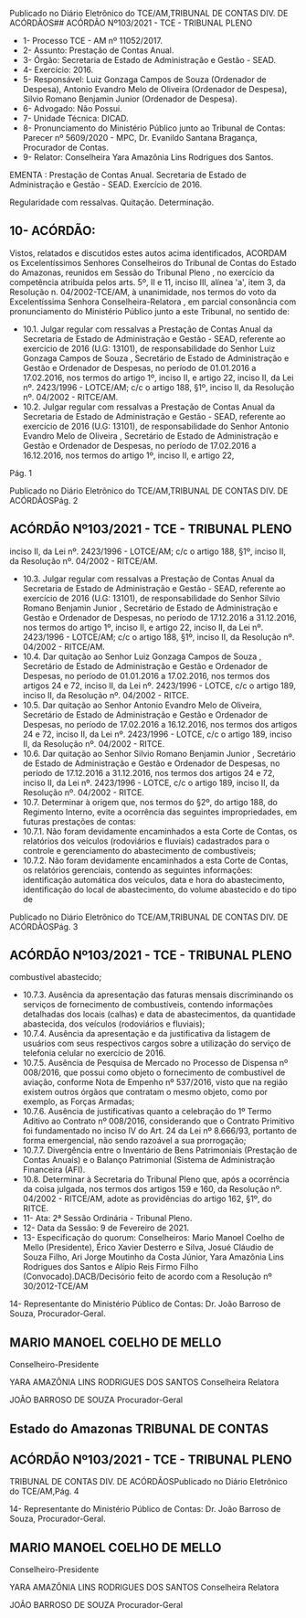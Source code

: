 Publicado  no  Diário  Eletrônico do TCE/AM,TRIBUNAL DE CONTAS DIV. DE ACÓRDÃOS## ACÓRDÃO Nº103/2021 - TCE - TRIBUNAL PLENO

- 1- Processo TCE - AM nº 11052/2017.
- 2- Assunto: Prestação de Contas Anual.
- 3- Órgão: Secretaria de Estado de Administração e Gestão - SEAD.
- 4- Exercício: 2016.
- 5- Responsável: Luiz  Gonzaga  Campos  de  Souza  (Ordenador  de  Despesa),  Antonio Evandro  Melo  de  Oliveira  (Ordenador  de  Despesa),  Silvio  Romano  Benjamin  Junior (Ordenador de Despesa).
- 6- Advogado: Não Possui.
- 7- Unidade Técnica: DICAD.
- 8- Pronunciamento  do  Ministério  Público  junto  ao  Tribunal  de  Contas: Parecer  nº 5609/2020 - MPC, Dr. Evanildo Santana Bragança, Procurador de Contas.
- 9- Relator: Conselheira Yara Amazônia Lins Rodrigues dos Santos.

EMENTA :  Prestação  de  Contas  Anual.  Secretaria de  Estado  de  Administração  e  Gestão  -  SEAD. Exercício de 2016.

Regularidade com ressalvas. Quitação. Determinação.

## 10-  ACÓRDÃO:

Vistos, relatados e discutidos estes autos acima identificados, ACORDAM os Excelentíssimos Senhores Conselheiros do Tribunal de Contas do Estado do Amazonas, reunidos em Sessão do Tribunal Pleno , no exercício da competência atribuída pelos arts. 5º, II e 11, inciso III, alínea 'a', item 3, da Resolução n. 04/2002-TCE/AM, à unanimidade, nos  termos  do  voto  da  Excelentíssima  Senhora  Conselheira-Relatora , em  parcial consonância com pronunciamento do Ministério Público junto a este Tribunal, no sentido de:

- 10.1. Julgar  regular  com  ressalvas a  Prestação  de  Contas  Anual  da Secretaria de Estado de Administração e Gestão - SEAD, referente ao exercício  de  2016  (U.G:  13101),  de  responsabilidade  do  Senhor Luiz Gonzaga Campos de Souza , Secretário de Estado de Administração e Gestão  e  Ordenador  de  Despesas,  no  período  de  01.01.2016  a 17.02.2016, nos termos do artigo 1º, inciso II, e artigo 22, inciso II, da Lei  nº.  2423/1996  -  LOTCE/AM;  c/c  o  artigo  188,  §1º,  inciso  II,  da Resolução nº. 04/2002 - RITCE/AM.
- 10.2. Julgar  regular  com  ressalvas a  Prestação  de  Contas  Anual  da Secretaria de Estado de Administração e Gestão - SEAD, referente ao exercício de  2016  (U.G:  13101),  de  responsabilidade  do  Senhor Antonio Evandro Melo de Oliveira , Secretário de Estado de Administração  e  Gestão  e  Ordenador  de  Despesas,  no  período  de 17.02.2016 a 16.12.2016, nos termos do artigo 1º, inciso II, e artigo 22,

Pág. 1

Publicado  no  Diário  Eletrônico do TCE/AM,TRIBUNAL DE CONTAS DIV. DE ACÓRDÃOSPág. 2

## ACÓRDÃO Nº103/2021 - TCE - TRIBUNAL PLENO

inciso II, da Lei nº. 2423/1996 - LOTCE/AM; c/c o artigo 188, §1º, inciso II, da Resolução nº. 04/2002 - RITCE/AM.

- 10.3. Julgar  regular  com  ressalvas a  Prestação  de  Contas  Anual  da Secretaria de Estado de Administração e Gestão - SEAD, referente ao exercício de 2016 (U.G: 13101), de responsabilidade do Senhor Silvio Romano Benjamin Junior , Secretário  de  Estado  de  Administração  e Gestão  e  Ordenador  de  Despesas,  no  período  de  17.12.2016  a 31.12.2016, nos termos do artigo 1º, inciso II, e artigo 22, inciso II, da Lei  nº.  2423/1996  -  LOTCE/AM;  c/c  o  artigo  188,  §1º,  inciso  II,  da Resolução nº. 04/2002 - RITCE/AM.
- 10.4. Dar quitação ao Senhor Luiz Gonzaga Campos de Souza , Secretário de  Estado  de  Administração  e  Gestão  e  Ordenador  de  Despesas,  no período de 01.01.2016 a 17.02.2016, nos termos dos artigos 24 e 72, inciso II,  da  Lei  nº.  2423/1996 - LOTCE, c/c o artigo 189, inciso II, da Resolução nº. 04/2002 - RITCE.
- 10.5. Dar quitação ao Senhor Antonio Evandro Melo de Oliveira, Secretário de Estado de Administração e Gestão e Ordenador de Despesas, no período de 17.02.2016 a 16.12.2016, nos termos dos artigos  24  e  72,  inciso  II,  da  Lei  nº.  2423/1996  -  LOTCE,  c/c  o  artigo 189, inciso II, da Resolução nº. 04/2002 - RITCE.
- 10.6. Dar quitação ao Senhor Silvio Romano Benjamin Junior , Secretário de  Estado  de  Administração  e  Gestão  e  Ordenador  de  Despesas,  no período de 17.12.2016 a 31.12.2016, nos termos dos artigos 24 e 72, inciso II,  da  Lei  nº.  2423/1996 - LOTCE, c/c o artigo 189, inciso II, da Resolução nº. 04/2002 - RITCE.
- 10.7. Determinar à  origem  que,  nos  termos  do  §2º,  do  artigo  188,  do Regimento Interno, evite a ocorrência das seguintes impropriedades, em futuras prestações de contas:
- 10.7.1. Não  foram  devidamente  encaminhados  a  esta  Corte  de Contas,  os  relatórios  dos  veículos  (rodoviários  e  fluviais) cadastrados para o controle e gerenciamento do abastecimento de combustíveis;
- 10.7.2. Não  foram  devidamente  encaminhados  a  esta  Corte  de Contas,  os  relatórios  gerenciais,  contendo  as  seguintes informações:  identificação  automática  dos  veículos,  data  e hora do abastecimento, identificação do local de abastecimento, do volume abastecido e do tipo de

Publicado  no  Diário  Eletrônico do TCE/AM,TRIBUNAL DE CONTAS DIV. DE ACÓRDÃOSPág. 3

## ACÓRDÃO Nº103/2021 - TCE - TRIBUNAL PLENO

combustível abastecido;

- 10.7.3. Ausência da apresentação das faturas mensais discriminando os serviços de fornecimento de combustíveis, contendo informações detalhadas dos locais (calhas) e data de abastecimentos, da quantidade abastecida, dos veículos (rodoviários e fluviais);
- 10.7.4. Ausência da apresentação e da justificativa da listagem de usuários com seus respectivos cargos sobre a utilização do serviço de telefonia celular no exercício de 2016.
- 10.7.5. Ausência de Pesquisa de Mercado no Processo de Dispensa nº 008/2016, que possui como objeto o fornecimento de combustível de aviação, conforme Nota de Empenho nº 537/2016, visto  que  na  região  existem  outros órgãos que contratam o mesmo objeto, como por exemplo, as Forças Armadas;
- 10.7.6. Ausência de justificativas quanto a celebração do 1º Termo Aditivo ao Contrato nº 008/2016, considerando que o Contrato Primitivo foi fundamentado no inciso IV do Art. 24 da  Lei  nº  8.666/93,  portanto  de  forma  emergencial,  não sendo razoável a sua prorrogação;
- 10.7.7. Divergência entre o Inventário de Bens Patrimoniais (Prestação  de  Contas  Anuais)  e  o  Balanço  Patrimonial (Sistema de Administração Financeira (AFI).
- 10.8. Determinar à  Secretaria do Tribunal Pleno que, após a ocorrência da coisa  julgada,  nos  termos  dos  artigos  159  e  160,  da  Resolução  nº. 04/2002  -  RITCE/AM,  adote  as  providências  do  artigo  162, §1º, do RITCE.
- 11-  Ata: 2ª Sessão Ordinária - Tribunal Pleno.
- 12-  Data da Sessão: 9 de Fevereiro de 2021.
- 13-  Especificação do quorum: Conselheiros: Mario Manoel Coelho de Mello (Presidente),  Érico  Xavier  Desterro  e  Silva,  Josué  Cláudio  de  Souza  Filho,  Ari  Jorge Moutinho  da  Costa  Júnior,  Yara  Amazônia  Lins  Rodrigues  dos  Santos  e  Alípio  Reis Firmo Filho (Convocado).DACB/Decisório feito de acordo com a Resolução nº 30/2012-TCE/AM

14-  Representante  do  Ministério  Público  de  Contas: Dr. João  Barroso  de  Souza, Procurador-Geral.

## MARIO MANOEL COELHO DE MELLO

Conselheiro-Presidente

YARA AMAZÔNIA LINS RODRIGUES DOS SANTOS Conselheira Relatora

JOÃO BARROSO DE SOUZA Procurador-Geral

## Estado do Amazonas TRIBUNAL DE CONTAS

## ACÓRDÃO Nº103/2021 - TCE - TRIBUNAL PLENO

TRIBUNAL DE CONTAS DIV. DE ACÓRDÃOSPublicado  no  Diário  Eletrônico do TCE/AM,Pág. 4

14-  Representante  do  Ministério  Público  de  Contas: Dr. João  Barroso  de  Souza, Procurador-Geral.

## MARIO MANOEL COELHO DE MELLO

Conselheiro-Presidente

YARA AMAZÔNIA LINS RODRIGUES DOS SANTOS Conselheira Relatora

JOÃO BARROSO DE SOUZA Procurador-Geral